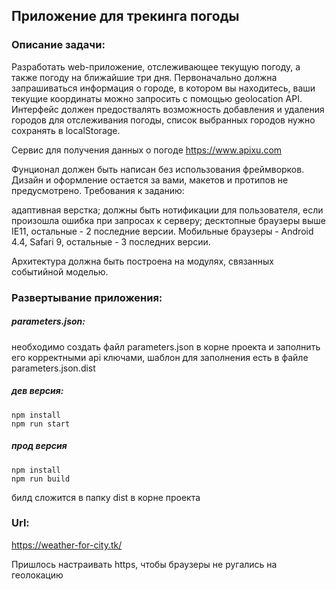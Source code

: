 ## Приложение для трекинга погоды

### Описание задачи:

Разработать web-приложение, отслеживающее текущую погоду, а также погоду на ближайшие три дня. 
Первоначально должна запрашиваться информация о городе, в котором вы находитесь, ваши текущие координаты можно запросить 
с помощью geolocation API. Интерфейс должен предоствалять возможность добавления и удаления городов для отслеживания 
погоды, список выбранных городов нужно сохранять в localStorage.  
 
Сервис для получения данных о погоде https://www.apixu.com
 
Фунционал должен быть написан без использования фреймворков. Дизайн и оформление остается за вами, макетов и протипов не
предусмотрено. Требования к заданию:
 
адаптивная верстка;
должны быть нотификации для пользователя, если произошла ошибка при запросах к серверу;
десктопные браузеры выше IE11, остальные - 2 последние версии. Мобильные браузеры - Android 4.4, Safari 9, остальные - 3 последних версии. 
 
Архитектура должна быть построена на модулях, связанных событийной моделью.

### Развертывание приложения:

##### parameters.json:
  необходимо создать файл parameters.json в корне проекта и заполнить его корректными api ключами, шаблон для заполнения есть в файле parameters.json.dist

##### дев версия:

```
npm install
npm run start
```

##### прод версия

```
npm install
npm run build
```
билд сложится в папку dist в корне проекта


### Url:
<https://weather-for-city.tk/>

Пришлось настраивать https, чтобы браузеры не ругались на геолокацию
